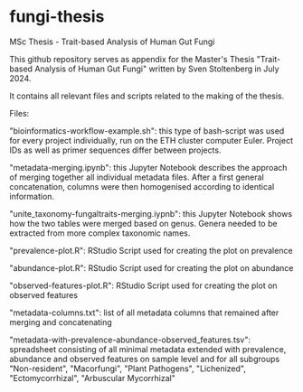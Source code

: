# fungi-thesis
MSc Thesis - Trait-based Analysis of Human Gut Fungi

This github repository serves as appendix for the Master's Thesis "Trait-based Analysis of Human Gut Fungi" written by Sven Stoltenberg in July 2024. 

It contains all relevant files and scripts related to the making of the thesis. 


Files:

"bioinformatics-workflow-example.sh": this type of bash-script was used for every project individually, run on the ETH cluster computer Euler. Project IDs as well as primer sequences differ between projects. 

"metadata-merging.ipynb": this Jupyter Notebook describes the approach of merging together all individual metadata files. After a first general concatenation, columns were then homogenised according to identical information. 

"unite_taxonomy-fungaltraits-merging.iypnb": this Jupyter Notebook shows how the two tables were merged based on genus. Genera needed to be extracted from more complex taxonomic names. 

"prevalence-plot.R": RStudio Script used for creating the plot on prevalence

"abundance-plot.R": RStudio Script used for creating the plot on abundance

"observed-features-plot.R": RStudio Script used for creating the plot on observed features

"metadata-columns.txt": list of all metadata columns that remained after merging and concatenating

"metadata-with-prevalence-abundance-observed_features.tsv": spreadsheet consisting of all minimal metadata extended with prevalence, abundance and observed features on sample level and for all subgroups "Non-resident", "Macorfungi", "Plant Pathogens", "Lichenized", "Ectomycorrhizal", "Arbuscular Mycorrhizal"
